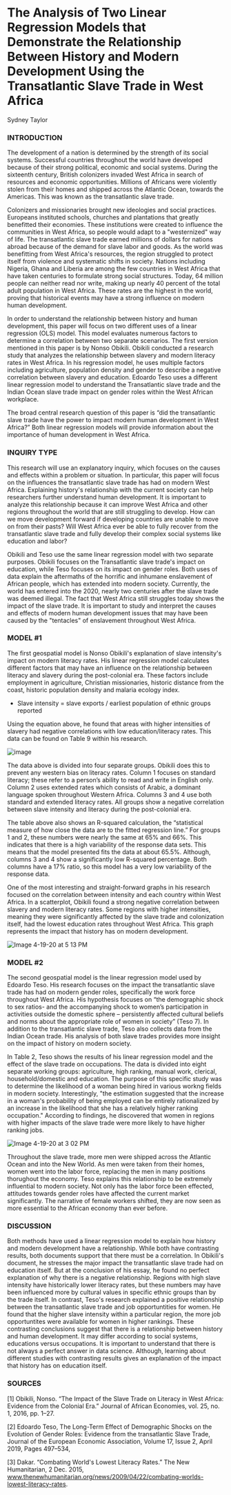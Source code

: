 # The Analysis of Two Linear Regression Models that Demonstrate the Relationship Between History and Modern Development Using the Transatlantic Slave Trade in West Africa

Sydney Taylor 

### INTRODUCTION

The development of a nation is determined by the strength of its social systems. Successful countries throughout the world have developed because of their strong political, economic and social systems. During the sixteenth century, British colonizers invaded West Africa in search of resources and economic opportunities. Millions of Africans were violently stolen from their homes and shipped across the Atlantic Ocean, towards the Americas. This was known as the transatlantic slave trade. 

Colonizers and missionaries brought new ideologies and social practices. Europeans instituted schools, churches and plantations that greatly benefitted their economies. These institutions were created to influence the communities in West Africa, so people would adapt to a "westernized" way of life. The transatlantic slave trade earned millions of dollars for nations abroad because of the demand for slave labor and goods. As the world was benefitting from West Africa's resources, the region struggled to protect itself from violence and systematic shifts in society. Nations including Nigeria, Ghana and Liberia are among the few countries in West Africa that have taken centuries to formulate strong social structures. Today, 64 million people can neither read nor write, making up nearly 40 percent of the total adult population in West Africa. These rates are the highest in the world, proving that historical events may have a strong influence on modern human development.

In order to understand the relationship between history and human development, this paper will focus on two different uses of a linear regression (OLS) model. This model evaluates numerous factors to determine a correlation between two separate scenarios. The first version mentioned in this paper is by Nonso Obikili. Obikili conducted a research study that analyzes the relationship between slavery and modern literacy rates in West Africa. In his regression model, he uses multiple factors including agriculture, population density and gender to describe a negative correlation between slavery and education. Edoardo Teso uses a different linear regression model to understand the Transatlantic slave trade and the Indian Ocean slave trade impact on gender roles within the West African workplace. 

The broad central research question of this paper is “did the transatlantic slave trade have the power to impact modern human development in West Africa?” Both linear regression models will provide information about the importance of human development in West Africa. 


### INQUIRY TYPE 

This research will use an explanatory inquiry, which focuses on the causes and effects within a problem or situation. In particular, this paper will focus on the influences the transatlantic slave trade has had on modern West Africa. Explaining history's relationship with the current society can help researchers further understand human development. It is important to analyze this relationship because it can improve West Africa and other regions throughout the world that are still struggling to develop. How can we move development forward if developing countries are unable to move on from their pasts? Will West Africa ever be able to fully recover from the transatlantic slave trade and fully develop their complex social systems like education and labor?

Obikili and Teso use the same linear regression model with two separate purposes. Obikili focuses on the Transatlantic slave trade's impact on education, while Teso focuses on its impact on gender roles. Both uses of data explain the aftermaths of the horrific and inhumane enslavement of African people, which has extended into modern society. Currently, the world has entered into the 2020, nearly two centuries after the slave trade was deemed illegal. The fact that West Africa still struggles today shows the impact of the slave trade. It is important to study and interpret the causes and effects of modern human development issues that may have been caused by the "tentacles" of enslavement throughout West Africa.


### MODEL #1

The first geospatial model is Nonso Obikili's explanation of slave intensity's impact on modern literacy rates. His linear regression model calculates different factors that may have an influence on the relationship between literacy and slavery during the post-colonial era. These factors include employment in agriculture, Christian missionaries, historic distance from the coast, historic population density and malaria ecology index. 

- Slave intensity = slave exports / earliest population of ethnic groups reported

Using the equation above, he found that areas with higher intensities of slavery had negative correlations with low education/literacy rates. This data can be found on Table 9 within his research. 
 
![image](https://user-images.githubusercontent.com/60228358/79695945-afaf1f80-8247-11ea-9c0a-198b16b6d2ac.png)
 
The data above is divided into four separate groups. Obikili does this to prevent any western bias on literacy rates. Column 1 focuses on standard literacy; these refer to a person’s ability to read and write in English only. Column 2 uses extended rates which consists of Arabic, a dominant language spoken throughout Western Africa.  Columns 3 and 4 use both standard and extended literacy rates. All groups show a negative correlation between slave intensity and literacy during the post-colonial era. 

The table above also shows an R-squared calculation, the “statistical measure of how close the data are to the fitted regression line.” For groups 1 and 2, these numbers were nearly the same at 65% and 66%. This indicates that there is a high variability of the response data sets. This means that the model presented fits the data at about 65.5%. Although, columns 3 and 4 show a significantly low R-squared percentage. Both columns have a 17% ratio, so this model has a very low variability of the response data. 

One of the most interesting and straight-forward graphs in his research focused on the correlation between intensity and each country within West Africa. In a scatterplot, Obikili found a strong negative correlation between slavery and modern literacy rates. Some regions with higher intensities, meaning they were significantly affected by the slave trade and colonization itself, had the lowest education rates throughout West Africa. This graph represents the impact that history has on modern development.

![Image 4-19-20 at 5 13 PM](https://user-images.githubusercontent.com/60228358/79700054-2dcbf000-8261-11ea-866f-68b975921ca3.jpg)


### MODEL #2

The second geospatial model is the linear regression model used by Edoardo Teso. His research focuses on the impact the transatlantic slave trade has had on modern gender roles, specifically the work force throughout West Africa. His hypothesis focuses on “the demographic shock to sex ratios- and the accompanying shock to women’s participation in activities outside the domestic sphere – persistently affected cultural beliefs and norms about the appropriate role of women in society” (Teso 7). In addition to the transatlantic slave trade, Teso also collects data from the Indian Ocean trade. His analysis of both slave trades provides more insight on the impact of history on modern society. 

In Table 2, Teso shows the results of his linear regression model and the effect of the slave trade on occupations. The data is divided into eight separate working groups: agriculture, high ranking, manual work, clerical, household/domestic and education. The purpose of this specific study was to determine the likelihood of a woman being hired in various workng fields in modern society. Interestingly, "the estimation suggested that the increase in a woman's probability of being employed can be entirely rationalized by an increase in the likelihood that she has a relatively higher ranking occupation." According to findings, he discovered that women in regions with higher impacts of the slave trade were more likely to have higher ranking jobs. 

![Image 4-19-20 at 3 02 PM](https://user-images.githubusercontent.com/60228358/79697121-da50a680-824e-11ea-8b75-3d9d780cdd61.jpg)

Throughout the slave trade, more men were shipped across the Atlantic Ocean and into the New World. As men were taken from their homes, women went into the labor force, replacing the men in many positions thorughout the economy. Teso explains this relationship to be extremely influential to modern society. Not only has the labor force been effected, attitudes towards gender roles have affected the current market significantly. The narrative of female workers shifted, they are now seen as more essential to the African economy than ever before. 

### DISCUSSION

Both methods have used a linear regression model to explain how history and modern development have a relationship. While both have contrasting results, both documents support that there must be a correlation. In Obikili's document, he stresses the major impact the transatlantic slave trade had on education itself. But at the conclusion of his essay, he found no perfect explanation of why there is a negative relationship. Regions with high slave intensity have historically lower literacy rates, but these numbers may have been influenced more by cultural values in specific ethnic groups than by the trade itself. In contrast, Teso's research explained a positive relationship between the transatlantic slave trade and job opportuntities for women. He found that the higher slave intensity within a particular region, the more job opportuntites were available for women in higher rankings. These contrasting conclusions suggest that there is a relationship between history and human development. It may differ according to social systems, educations versus occupations. It is important to understand that there is not always a perfect answer in data science. Although, learning about different studies with contrasting results gives an explanation of the impact that history has on education itself. 

### SOURCES 

[1] Obikili, Nonso. “The Impact of the Slave Trade on Literacy in West Africa: Evidence from the Colonial Era.” Journal of African Economies, vol. 25, no. 1, 2016, pp. 1–27.

[2] Edoardo Teso, The Long-Term Effect of Demographic Shocks on the Evolution of Gender Roles: Evidence from the transatlantic Slave Trade, Journal of the European Economic Association, Volume 17, Issue 2, April 2019, Pages 497–534,

[3] Dakar. “Combating World's Lowest Literacy Rates.” The New Humanitarian, 2 Dec. 2015, www.thenewhumanitarian.org/news/2009/04/22/combating-worlds-lowest-literacy-rates.




